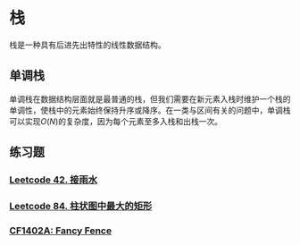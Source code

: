 # 栈

栈是一种具有后进先出特性的线性数据结构。

## 单调栈

单调栈在数据结构层面就是最普通的栈，但我们需要在新元素入栈时维护一个栈的单调性，使栈中的元素始终保持升序或降序。在一类与区间有关的问题中，单调栈可以实现$O(N)$的复杂度，因为每个元素至多入栈和出栈一次。

## 练习题

### [Leetcode 42. 接雨水](https://leetcode-cn.com/problems/trapping-rain-water/)

### [Leetcode 84. 柱状图中最大的矩形](https://leetcode-cn.com/problems/largest-rectangle-in-histogram/)

### [CF1402A: Fancy Fence](https://codeforces.com/problemset/problem/1402/A)
